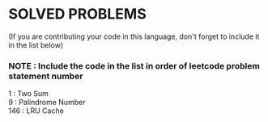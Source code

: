 # SOLVED PROBLEMS
(If you are contributing your code in this language, don't forget to include it in the list below)<br>
### NOTE : Include the code in the list in order of leetcode problem statement number

1 : Two Sum<br>
9 : Palindrome Number<br>
146 : LRU Cache<br>
